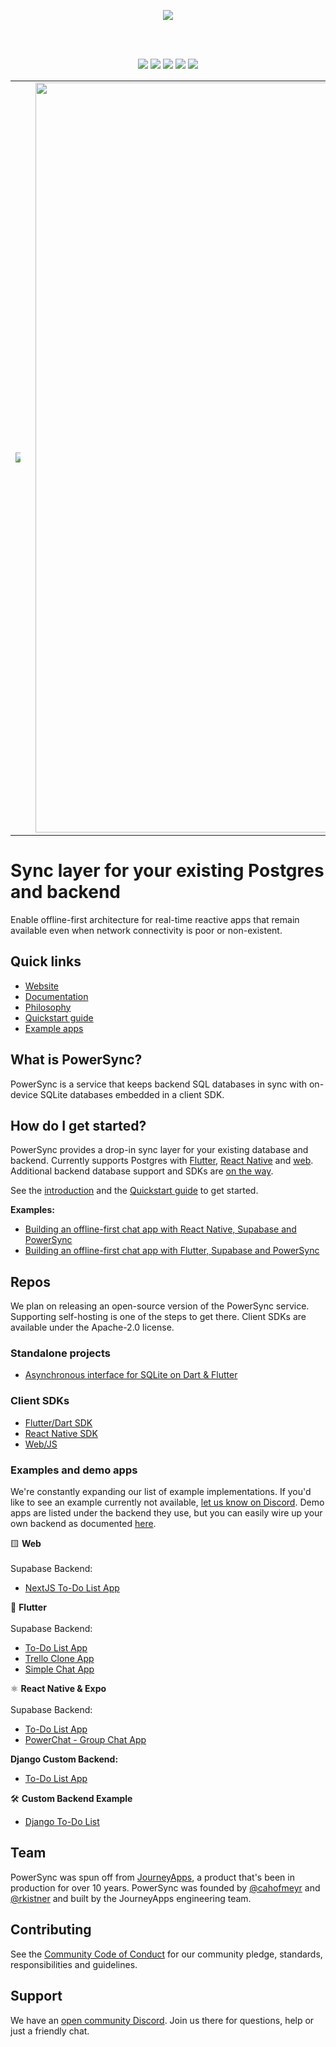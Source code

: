 <p align="center">
  <a href="https://www.powersync.com" target="_blank"><img src="https://github.com/powersync-ja/.github/assets/19345049/602bafa0-41ce-4cee-a432-56848c278722"/></a>
</p>

<br></br>
<p align="center">
<a href="https://docs.powersync.co/"><img src="https://img.shields.io/badge/status%20-%20beta%20-%20%23aa00ff"/></a>
<a href="https://github.com/powersync-ja"><img src="https://img.shields.io/github/stars/powersync-ja?style=social"/></a>
<a href="https://discord.gg/powersync" target="_blank"><img src="https://img.shields.io/discord/1138230179878154300?style=social&logo=discord&logoColor=%235865f2&label=Join%20Discord%20server"/></a>
<a href="https://www.youtube.com/@powersync_" target="_blank"><img src="https://img.shields.io/youtube/channel/subscribers/UCSDdZvrZuizmc2EMBuTs2Qg?style=social&label=YouTube%20%40powersync_"/></a>
<a href="https://twitter.com/powersync_" target="_blank"><img src="https://img.shields.io/twitter/follow/powersync_?&label=%40powersync_&style=social"/></a>
</p>

<p align="center">
  <table class="foo">
    <tr>
      <td><a href="https://youtu.be/QQ5KcB3o-4g" target="_blank"><img src="https://img.youtube.com/vi/QQ5KcB3o-4g/maxresdefault.jpg" style="max-width: 50%"></a></td>
      <td><a href="https://bndkt.com/blog/2023/building-an-offline-first-chat-app-using-powersync-and-supabase" target="_blank"><img width="1200" src="https://github.com/powersync-ja/.github/assets/19345049/e75e5d12-f1bf-46fe-a25e-81b862e2b83c"></a></td>
    </tr>
  </table>
</p>


# Sync layer for your existing Postgres and backend
Enable offline-first architecture for real-time reactive apps that remain available even when network connectivity is poor or non-existent.

## Quick links
- [Website](https://www.powersync.com/)
- [Documentation](https://docs.powersync.co/)
- [Philosophy](https://docs.powersync.co/powersync-philosophy)
- [Quickstart guide](https://docs.powersync.co/usage/quickstart-guide)
- [Example apps](https://docs.powersync.co/resources/examples-demo-apps)

## What is PowerSync?
PowerSync is a service that keeps backend SQL databases in sync with on-device SQLite databases embedded in a client SDK. 

## How do I get started?
PowerSync provides a drop-in sync layer for your existing database and backend. Currently supports Postgres with [Flutter](https://pub.dev/packages/powersync), [React Native](https://www.npmjs.com/package/@journeyapps/powersync-sdk-react-native) and [web](https://github.com/powersync-ja/powersync-web-sdk). Additional backend database support and SDKs are [on the way](https://roadmap.powersync.com/).

See the [introduction](https://docs.powersync.co/) and the [Quickstart guide](https://docs.powersync.co/usage/quickstart-guide) to get started.

**Examples:**
- [Building an offline-first chat app with React Native, Supabase and PowerSync](https://bndkt.com/blog/2023/building-an-offline-first-chat-app-using-powersync-and-supabase)
- [Building an offline-first chat app with Flutter, Supabase and PowerSync](https://youtu.be/LqJ0oix7ybQ?si=atvahziUQy-Lpakm)

## Repos
We plan on releasing an open-source version of the PowerSync service. Supporting self-hosting is one of the steps to get there. Client SDKs are available under the Apache-2.0 license.

### Standalone projects
- [Asynchronous interface for SQLite on Dart & Flutter](https://github.com/powersync-ja/sqlite_async.dart)

### Client SDKs
- [Flutter/Dart SDK](https://github.com/powersync-ja/powersync.dart)
- [React Native SDK](https://github.com/powersync-ja/powersync-react-native-sdk)
- [Web/JS](https://github.com/powersync-ja/powersync-web-sdk)

### Examples and demo apps
We're constantly expanding our list of example implementations. If you'd like to see an example currently not available, [let us know on Discord](https://discord.gg/powersync). Demo apps are listed under the backend they use, but you can easily wire up your own backend as documented [here](https://docs.powersync.co/usage/installation/app-backend-setup).

🟨 **Web** <br></br>
Supabase Backend:
- [NextJS To-Do List App](https://github.com/powersync-ja/powersync-web-sdk/tree/main/demos/powersync-nextjs-demo)

💙 **Flutter** <br></br>
Supabase Backend:
- [To-Do List App](https://github.com/powersync-ja/powersync-supabase-flutter-todolist-demo)
- [Trello Clone App](https://github.com/powersync-ja/powersync-supabase-flutter-trello-demo)
- [Simple Chat App](https://github.com/powersync-ja/powersync-supabase-flutter-simple-chat-demo)

⚛️ **React Native & Expo** <br></br>
Supabase Backend:
- [To-Do List App](https://github.com/powersync-ja/powersync-supabase-react-native-todolist-demo)
- [PowerChat - Group Chat App](https://github.com/powersync-ja/powersync-supabase-react-native-group-chat-demo)

**Django Custom Backend:**
- [To-Do List App](https://github.com/powersync-ja/powersync-django-react-native-todolist-demo)

🛠️ **Custom Backend Example**
- [Django To-Do List](https://github.com/powersync-ja/powersync-django-backend-todolist-demo)

## Team
PowerSync was spun off from [JourneyApps](https://github.com/journeyapps-platform), a product that's been in production for over 10 years. PowerSync was founded by [@cahofmeyr](https://github.com/cahofmeyr) and [@rkistner](https://github.com/rkistner) and built by the JourneyApps engineering team.

## Contributing
See the [Community Code of Conduct](https://www.powersync.com/community-code-of-conduct) for our community pledge, standards, responsibilities and guidelines.

## Support
We have an [open community Discord](https://discord.gg/powersync). Join us there for questions, help or just a friendly chat.
